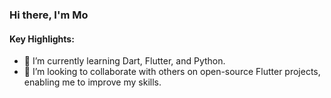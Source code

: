 ### Hi there, I'm Mo <img src="https://media.giphy.com/media/hvRJCLFzcasrR4ia7z/giphy.gif" width="18.5px" height="14.5px"/>

#### Key Highlights:
- 🌱 I’m currently learning Dart, Flutter, and Python.
- 👯 I’m looking to collaborate with others on open-source Flutter projects, enabling me to improve my skills.
<!-- - ⚡ Fun fact: I love listening to music -->



<!--
**MoyinShabi/MoyinShabi** is a ✨ _special_ ✨ repository because its `README.md` (this file) appears on your GitHub profile.

Here are some ideas to get you started:

- 🔭 I’m currently working on ...
- 🌱 I’m currently learning ...
- 👯 I’m looking to collaborate on ...
- 🤔 I’m looking for help with ...
- 💬 Ask me about ...
- 📫 How to reach me: ...
- 😄 Pronouns: ...
- ⚡ Fun fact: ...
-->
